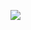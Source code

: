 ![](https://komarev.com/ghpvc/?username=tillalienstage&color=5FAC97&style=plastic&label=“+OVERDOSE.+”)

